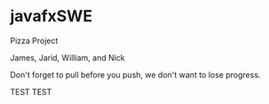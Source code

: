# javafxSWE
Pizza Project

James, Jarid, William, and Nick

Don't forget to pull before you push, we don't want to lose progress.

TEST TEST